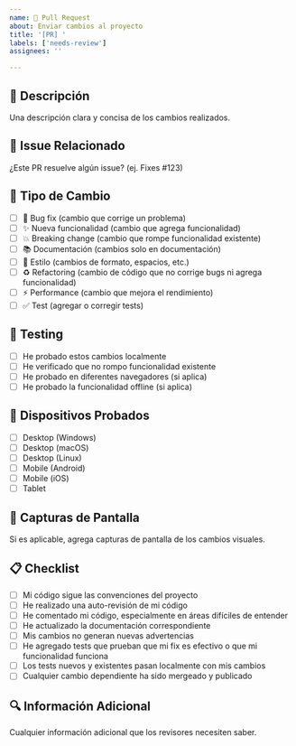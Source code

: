 ```yaml
---
name: 🚀 Pull Request
about: Enviar cambios al proyecto
title: '[PR] '
labels: ['needs-review']
assignees: ''

---
```


## 📝 Descripción
Una descripción clara y concisa de los cambios realizados.

## 🔗 Issue Relacionado
¿Este PR resuelve algún issue? (ej. Fixes #123)

## 🎯 Tipo de Cambio
- [ ] 🐛 Bug fix (cambio que corrige un problema)
- [ ] ✨ Nueva funcionalidad (cambio que agrega funcionalidad)
- [ ] 💥 Breaking change (cambio que rompe funcionalidad existente)
- [ ] 📚 Documentación (cambios solo en documentación)
- [ ] 🎨 Estilo (cambios de formato, espacios, etc.)
- [ ] ♻️ Refactoring (cambio de código que no corrige bugs ni agrega funcionalidad)
- [ ] ⚡ Performance (cambio que mejora el rendimiento)
- [ ] ✅ Test (agregar o corregir tests)

## 🧪 Testing
- [ ] He probado estos cambios localmente
- [ ] He verificado que no rompo funcionalidad existente
- [ ] He probado en diferentes navegadores (si aplica)
- [ ] He probado la funcionalidad offline (si aplica)

## 📱 Dispositivos Probados
- [ ] Desktop (Windows)
- [ ] Desktop (macOS)
- [ ] Desktop (Linux)
- [ ] Mobile (Android)
- [ ] Mobile (iOS)
- [ ] Tablet

## 📸 Capturas de Pantalla
Si es aplicable, agrega capturas de pantalla de los cambios visuales.

## 📋 Checklist
- [ ] Mi código sigue las convenciones del proyecto
- [ ] He realizado una auto-revisión de mi código
- [ ] He comentado mi código, especialmente en áreas difíciles de entender
- [ ] He actualizado la documentación correspondiente
- [ ] Mis cambios no generan nuevas advertencias
- [ ] He agregado tests que prueban que mi fix es efectivo o que mi funcionalidad funciona
- [ ] Los tests nuevos y existentes pasan localmente con mis cambios
- [ ] Cualquier cambio dependiente ha sido mergeado y publicado

## 🔍 Información Adicional
Cualquier información adicional que los revisores necesiten saber.
